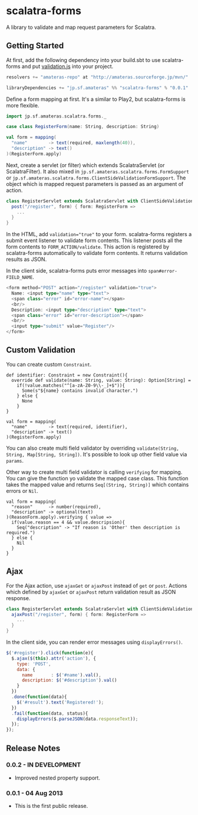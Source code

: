 scalatra-forms
==============

A library to validate and map request parameters for Scalatra.

Getting Started
--------

At first, add the following dependency into your build.sbt to use scalatra-forms
and put <a href="https://raw.github.com/takezoe/scalatra-forms/master/src/main/resources/validation.js">validation.js</a> into your project.

```scala
resolvers += "amateras-repo" at "http://amateras.sourceforge.jp/mvn/"

libraryDependencies += "jp.sf.amateras" %% "scalatra-forms" % "0.0.1"
```

Define a form mapping at first. It's a similar to Play2, but scalatra-forms is more flexible.

```scala
import jp.sf.amateras.scalatra.forms._

case class RegisterForm(name: String, description: String)

val form = mapping(
  "name"        -> text(required, maxlength(40)), 
  "description" -> text()
)(RegisterForm.apply)
```

Next, create a servlet (or filter) which extends ScalatraServlet (or ScalatraFilter).
It also mixed in ```jp.sf.amateras.scalatra.forms.FormSupport``` or ```jp.sf.amateras.scalatra.forms.ClientSideValidationFormSupport```.
The object which is mapped request parameters is passed as an argument of action.

```scala
class RegisterServlet extends ScalatraServlet with ClientSideValidationFormSupport {
  post("/register", form) { form: RegisterForm =>
    ...
  }
}
```

In the HTML, add ```validation="true"``` to your form.
scalatra-forms registers a submit event listener to validate form contents.
This listener posts all the form contents to ```FORM_ACTION/validate```.
This action is registered by scalatra-forms automatically to validate form contents.
It returns validation results as JSON.

In the client side, scalatra-forms puts error messages into ```span#error-FIELD_NAME```.

```scala
<form method="POST" action="/register" validation="true">
  Name: <input type="name" type="text">
  <span class="error" id="error-name"></span>
  <br/>
  Description: <input type="description" type="text">
  <span class="error" id="error-description"></span>
  <br/>
  <input type="submit" value="Register"/>
</form>
```

Custom Validation
--------

You can create custom ```Constraint```.

```
def identifier: Constraint = new Constraint(){
  override def validate(name: String, value: String): Option[String] =
    if(!value.matches("^[a-zA-Z0-9\\-_]+$")){
      Some(s"${name} contains invalid character.")
    } else {
      None
    }
}

val form = mapping(
  "name"        -> text(required, identifier), 
  "description" -> text()
)(RegisterForm.apply)
```

You can also create multi field validator by overriding ```validate(String, String, Map[String, String])```.
It's possible to look up other field value via ```params```.

Other way to create multi field validator is calling ```verifying``` for mapping.
You can give the function yo validate the mapped case class. This function takes the mapped value and returns 
```Seq[(String, String)]``` which contains errors or ```Nil```.

```
val form = mapping(
  "reason"      -> number(required), 
  "description" -> optional(text)
)(ReasonForm.apply).verifying { value =>
  if(value.reason == 4 && value.descripsion){
    Seq("description" -> "If reason is 'Other' then description is required.")
  } else {
    Nil
  }
}
```

Ajax
--------

For the Ajax action, use ```ajaxGet``` or ```ajaxPost``` instead of ```get``` or ```post```.
Actions which defined by ```ajaxGet``` or ```ajaxPost``` return validation result as JSON response.

```scala
class RegisterServlet extends ScalatraServlet with ClientSideValidationFormSupport {
  ajaxPost("/register", form) { form: RegisterForm =>
    ...
  }
}
```

In the client side, you can render error messages using ```displayErrors()```. 

```js
$('#register').click(function(e){
  $.ajax($(this).attr('action'), {
    type: 'POST',
    data: {
      name       : $('#name').val(),
      description: $('#description').val()
    }
  })
  .done(function(data){
    $('#result').text('Registered!');
  })
  .fail(function(data, status){
    displayErrors($.parseJSON(data.responseText));
  });
});
```

Release Notes
--------

### 0.0.2 - IN DEVELOPMENT

* Improved nested property support.

### 0.0.1 - 04 Aug 2013

* This is the first public release.
